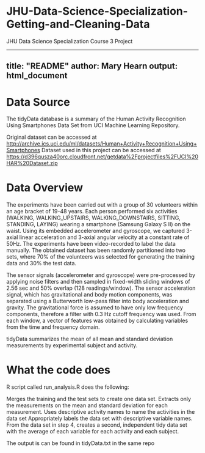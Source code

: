 # JHU-Data-Science-Specialization-Getting-and-Cleaning-Data
JHU Data Science Specialization Course 3 Project

---
  title: "README"
  author:  Mary Hearn
  output: html_document
---
  # Data Source
  The tidyData database is a summary of the Human Activity Recognition Using Smartphones Data Set from UCI Machine Learning Repository.  

Original dataset can be accessed at http://archive.ics.uci.edu/ml/datasets/Human+Activity+Recognition+Using+Smartphones
Dataset used in this project can be accessed at https://d396qusza40orc.cloudfront.net/getdata%2Fprojectfiles%2FUCI%20HAR%20Dataset.zip

# Data Overview
The experiments have been carried out with a group of 30 volunteers within an age bracket of 19-48 years. Each person performed six activities (WALKING, WALKING_UPSTAIRS, WALKING_DOWNSTAIRS, SITTING, STANDING, LAYING) wearing a smartphone (Samsung Galaxy S II) on the waist. Using its embedded accelerometer and gyroscope, we captured 3-axial linear acceleration and 3-axial angular velocity at a constant rate of 50Hz. The experiments have been video-recorded to label the data manually. The obtained dataset has been randomly partitioned into two sets, where 70% of the volunteers was selected for generating the training data and 30% the test data. 

The sensor signals (accelerometer and gyroscope) were pre-processed by applying noise filters and then sampled in fixed-width sliding windows of 2.56 sec and 50% overlap (128 readings/window). The sensor acceleration signal, which has gravitational and body motion components, was separated using a Butterworth low-pass filter into body acceleration and gravity. The gravitational force is assumed to have only low frequency components, therefore a filter with 0.3 Hz cutoff frequency was used. From each window, a vector of features was obtained by calculating variables from the time and frequency domain.

tidyData summarizes the mean of all mean and standard deviation measurements by experimental subject and activity.

# What the code does
R script called run_analysis.R does the following:
  
  Merges the training and the test sets to create one data set.
Extracts only the measurements on the mean and standard deviation for each measurement.
Uses descriptive activity names to name the activities in the data set
Appropriately labels the data set with descriptive variable names.
From the data set in step 4, creates a second, independent tidy data set with the average of each variable for each activity and each subject.

The output is can be found in tidyData.txt in the same repo
